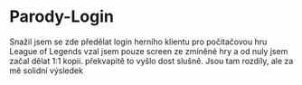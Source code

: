 # Parody-Login
Snažil jsem se zde předělat login herního klientu pro počítačovou hru League of Legends
vzal jsem pouze screen ze zmíněné hry a od nuly jsem začal dělat 1:1 kopii. 
překvapitě to vyšlo dost slušně. Jsou tam rozdíly, ale za mě solidní výsledek
